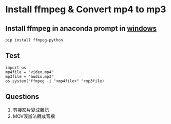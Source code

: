 # Install ffmpeg & Convert mp4 to mp3
## Install ffmpeg in anaconda prompt in [windows](https://pypi.org/project/ffmpeg-python/)
```
pip install ffmpeg-python 
```
## Test 
```
import os
mp4file = "video.mp4"
mp3file = "audio.mp3"
os.system("ffmpeg -i "+mp4file+" "+mp3file)
```

## Questions
1. 剪接影片變成雜訊
2. MOV沒辦法轉成音檔 

